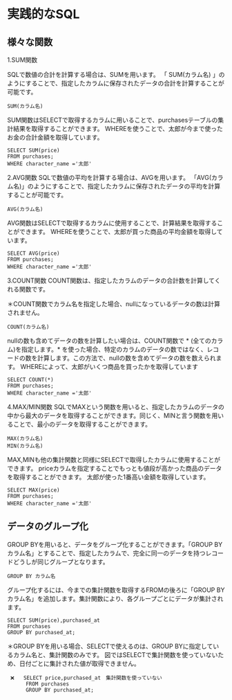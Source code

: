 # 実践的なSQL

## 様々な関数

1.SUM関数

SQLで数値の合計を計算する場合は、SUMを用います。
「 SUM(カラム名) 」のようにすることで、指定したカラムに保存されたデータの合計を計算することが可能です。
```
SUM(カラム名)
```
SUM関数はSELECTで取得するカラムに用いることで、purchasesテーブルの集計結果を取得することができます。
WHEREを使うことで、太郎が今まで使ったお金の合計金額を取得しています。
```
SELECT SUM(price)
FROM purchases;
WHERE character_name ='太郎'
```

2.AVG関数
SQLで数値の平均を計算する場合は、AVGを用います。
「AVG(カラム名)」のようにすることで、指定したカラムに保存されたデータの平均を計算することが可能です。
```
AVG(カラム名)
```
AVG関数はSELECTで取得するカラムに使用することで、計算結果を取得することができます。
WHEREを使うことで、太郎が買った商品の平均金額を取得しています。
```
SELECT AVG(price)
FROM purchases;
WHERE character_name ='太郎'
```

3.COUNT関数
COUNT関数は、指定したカラムのデータの合計数を計算してくれる関数です。

＊COUNT関数でカラム名を指定した場合、nullになっているデータの数は計算されません。
```
COUNT(カラム名)
```
nullの数も含めてデータの数を計算したい場合は、COUNT関数で * (全てのカラム)を指定します。* を使った場合、特定のカラムのデータの数ではなく、レコードの数を計算します。この方法で、nullの数を含めてデータの数を数えられます。
WHEREによって、太郎がいくつ商品を買ったかを取得しています
```
SELECT COUNT(*)
FROM purchases;
WHERE character_name ='太郎'
```

4.MAX/MIN関数
SQLでMAXという関数を用いると、指定したカラムのデータの中から最大のデータを取得することができます。同じく、MINと言う関数を用いることで、最小のデータを取得することができます。
```
MAX(カラム名)
MIN(カラム名)
```
MAX,MINも他の集計関数と同様にSELECTで取得したカラムに使用することができます。
priceカラムを指定することでもっとも値段が高かった商品のデータを取得することができます。
太郎が使った1番高い金額を取得しています。
```
SELECT MAX(price)
FROM purchases;
WHERE character_name ='太郎'
```

## データのグループ化
GROUP BYを用いると、データをグループ化することができます。「GROUP BY カラム名」とすることで、指定したカラムで、完全に同一のデータを持つレコードどうしが同じグループとなります。

```
GROUP BY カラム名
```
グループ化するには、今までの集計関数を取得するFROMの後ろに「GROUP BY カラム名」を追加します。集計関数により、各グループごとにデータが集計されます。
```
SELECT SUM(price),purchased_at
FROM purchases
GROUP BY purchased_at;
```
＊GROUP BYを用いる場合、SELECTで使えるのは、GROUP BYに指定しているカラム名と、集計関数のみです。
図ではSELECTで集計関数を使っていないため、日付ごとに集計された値が取得できません。
```
 ❌   SELECT price,purchased_at　集計関数を使っていない
      FROM purchases
      GROUP BY purchased_at;
```















